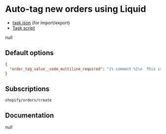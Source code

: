 # Auto-tag new orders using Liquid

* [task.json](../../tasks/auto-tag-new-orders-using-liquid.json) (for import/export)
* [Task script](./script.liquid)

null

## Default options

```json
{
  "order_tag_value__code_multiline_required": "{% comment %}\n  This is an example! It calculates whether or not the order number\n  is even, and tags the order accordingly.\n{% endcomment %}\n\n{% assign mod = order.number | modulo: 2 %}\n\n{% if mod == 0 %}\n  even\n{% else %}\n  odd\n{% endif %}"
}
```

## Subscriptions

```liquid
shopify/orders/create
```

## Documentation

null
